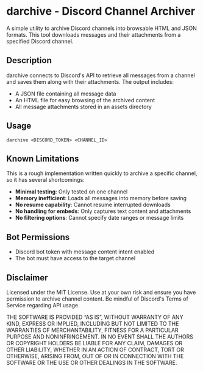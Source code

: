 # darchive - Discord Channel Archiver

A simple utility to archive Discord channels into browsable HTML and JSON formats. This tool downloads messages and their attachments from a specified Discord channel.

## Description

darchive connects to Discord's API to retrieve all messages from a channel and saves them along with their attachments. The output includes:
- A JSON file containing all message data
- An HTML file for easy browsing of the archived content
- All message attachments stored in an assets directory

## Usage

```
darchive <DISCORD_TOKEN> <CHANNEL_ID>
```

## Known Limitations

This is a rough implementation written quickly to archive a specific channel, so it has several shortcomings:

- **Minimal testing**: Only tested on one channel
- **Memory inefficient**: Loads all messages into memory before saving
- **No resume capability**: Cannot resume interrupted downloads
- **No handling for embeds**: Only captures text content and attachments
- **No filtering options**: Cannot specify date ranges or message limits

## Bot Permissions

- Discord bot token with message content intent enabled
- The bot must have access to the target channel

## Disclaimer

Licensed under the MIT License. Use at your own risk and ensure you have permission to archive channel content. Be mindful of Discord's Terms of Service regarding API usage.

THE SOFTWARE IS PROVIDED “AS IS”, WITHOUT WARRANTY OF ANY KIND, EXPRESS OR IMPLIED, INCLUDING BUT NOT LIMITED TO THE WARRANTIES OF MERCHANTABILITY, FITNESS FOR A PARTICULAR PURPOSE AND NONINFRINGEMENT. IN NO EVENT SHALL THE AUTHORS OR COPYRIGHT HOLDERS BE LIABLE FOR ANY CLAIM, DAMAGES OR OTHER LIABILITY, WHETHER IN AN ACTION OF CONTRACT, TORT OR OTHERWISE, ARISING FROM, OUT OF OR IN CONNECTION WITH THE SOFTWARE OR THE USE OR OTHER DEALINGS IN THE SOFTWARE.
